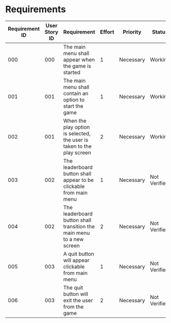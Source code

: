 # Requirements

| Requirement ID | User Story ID | Requirement                                        | Effort | Priority  | Status   |
|----------------|---------------|----------------------------------------------------|--------|-----------|----------|
| 000              | 000             | The main menu shall appear when the game is started | 1      | Necessary | Working |
| 001              | 001             | The main menu shall contain an option to start the game           | 1      | Necessary | Working    |
| 002              | 001             | When the play option is selected, the user is taken to the play screen  | 2      | Necessary | Working |
| 003              | 002             | The leaderboard button shall appear to be clickable from main menu    | 1      | Necessary | Not Verified |
| 004              | 002             | The leaderboard button shall transition the main menu to a new screen | 2      | Necessary | Not Verified |
| 005              | 003             | A quit button will appear clickable from main menu                    | 1      | Necessary | Not Verified |
| 006              | 003             | The quit button will exit the user from the game                      | 2      | Necessary | Not Verified |
